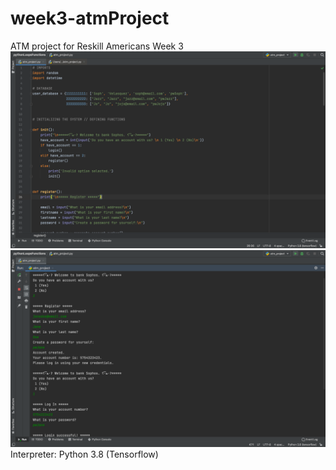 # week3-atmProject
ATM project for Reskill Americans Week 3
![](screenshots/screenshotInput.png)
![](screenshots/screenshotOutput.png)
Interpreter: Python 3.8 (Tensorflow)

